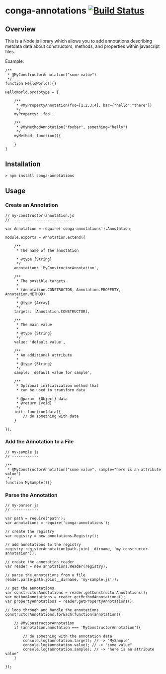 # conga-annotations [![Build Status](https://secure.travis-ci.org/congajs/conga-annotations.png)](http://travis-ci.org/congajs/conga-annotations)

## Overview

This is a Node.js library which allows you to add annotations describing metdata data
about constructors, methods, and properties within javascript files.

Example:


    /**
     * @MyConstructorAnnotation("some value")
     */
    function HelloWorld(){}

    HelloWorld.prototype = {
        
        /**
         * @MyPropertyAnnotation(foo=[1,2,3,4], bar={"hello":"there"})
         */
        myProperty: 'foo',

        /**
         * @MyMethodAnnotation("foobar", something="hello")
         */
        myMethod: function(){

        }
    }


## Installation

    > npm install conga-annotations

## Usage

### Create an Annotation

    // my-constructor-annotation.js
    // ----------------------------

    var Annotation = require('conga-annotations').Annotation;

    module.exports = Annotation.extend({

        /**
         * The name of the annotation

         * @type {String}
         */
        annotation: 'MyConstructorAnnotation',

        /**
         * The possible targets
         *
         * (Annotation.CONSTRUCTOR, Annotation.PROPERTY, Annotation.METHOD)
         *
         * @type {Array}
         */
        targets: [Annotation.CONSTRUCTOR],

        /**
         * The main value
         *
         * @type {String}
         */
        value: 'default value',

        /**
         * An additional attribute
         *
         * @type {String}
         */
        sample: 'default value for sample',
        
        /**
         * Optional initialization method that
         * can be used to transform data

         * @param  {Object} data
         * @return {void}
         */
        init: function(data){
            // do something with data
        }
        
    });


### Add the Annotation to a File

    // my-sample.js
    // ------------

    /**
     * @MyConstructorAnnotation("some value", sample="here is an attribute value")
     */
    function MySample(){}

### Parse the Annotation

    // my-parser.js
    // ------------

    var path = require('path');
    var annotations = require('conga-annotations');

    // create the registry
    var registry = new annotations.Registry();

    // add annotations to the registry
    registry.registerAnnotation(path.join(__dirname, 'my-constructor-annotation'));

    // create the annotation reader
    var reader = new annotations.Reader(registry);

    // parse the annotations from a file
    reader.parse(path.join(__dirname, 'my-sample.js'));

    // get the annotations
    var constructorAnnotations = reader.getConstructorAnnotations();
    var methodAnnotations = reader.getMethodAnnotations();
    var propertyAnnotations = reader.getPropertyAnnotations();

    // loop through and handle the annotations
    constructorAnnotations.forEach(function(annotation){

        // @MyConstructorAnnotation
        if (annotation.annotation === 'MyConstructorAnnotation'){

            // do something with the annotation data
            console.log(annotation.target); // -> "MySample"
            console.log(annotation.value); // -> "some value"
            console.log(annotation.sample); // -> "here is an attribute value"
        }

    });



